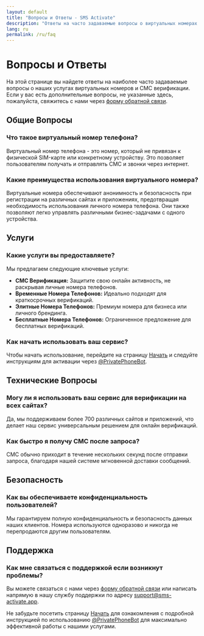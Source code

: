 ```yaml
---
layout: default
title: "Вопросы и Ответы - SMS Activate"
description: "Ответы на часто задаваемые вопросы о виртуальных номерах и СМС верификации"
lang: ru
permalink: /ru/faq
---
```


# Вопросы и Ответы

На этой странице вы найдете ответы на наиболее часто задаваемые вопросы о наших услугах виртуальных номеров и СМС верификации. Если у вас есть дополнительные вопросы, не указанные здесь, пожалуйста, свяжитесь с нами через [форму обратной связи](/ru/contact).

## Общие Вопросы

### Что такое виртуальный номер телефона?
Виртуальный номер телефона - это номер, который не привязан к физической SIM-карте или конкретному устройству. Это позволяет пользователям получать и отправлять СМС и звонки через интернет.

### Какие преимущества использования виртуального номера?
Виртуальные номера обеспечивают анонимность и безопасность при регистрации на различных сайтах и приложениях, предотвращая необходимость использования личного номера телефона. Они также позволяют легко управлять различными бизнес-задачами с одного устройства.

## Услуги

### Какие услуги вы предоставляете?
Мы предлагаем следующие ключевые услуги:
- **СМС Верификация:** Защитите свою онлайн активность, не раскрывая личные номера телефонов.
- **Временные Номера Телефонов:** Идеально подходят для краткосрочных верификаций.
- **Элитные Номера Телефонов:** Премиум номера для бизнеса или личного брендинга.
- **Бесплатные Номера Телефонов:** Ограниченное предложение для бесплатных верификаций.

### Как начать использовать ваш сервис?
Чтобы начать использование, перейдите на страницу [Начать](/ru/get-started) и следуйте инструкциям для активации через [@PrivatePhoneBot](https://t.me/PrivatePhoneBot).

## Технические Вопросы

### Могу ли я использовать ваш сервис для верификации на всех сайтах?
Да, мы поддерживаем более 700 различных сайтов и приложений, что делает наш сервис универсальным решением для онлайн верификаций.

### Как быстро я получу СМС после запроса?
СМС обычно приходит в течение нескольких секунд после отправки запроса, благодаря нашей системе мгновенной доставки сообщений.

## Безопасность

### Как вы обеспечиваете конфиденциальность пользователей?
Мы гарантируем полную конфиденциальность и безопасность данных наших клиентов. Номера используются одноразово и никогда не перепродаются другим пользователям.

## Поддержка

### Как мне связаться с поддержкой если возникнут проблемы?
Вы можете связаться с нами через [форму обратной связи](/ru/contact) или написать напрямую в нашу службу поддержки по адресу support@sms-activate.app.

Не забудьте посетить страницу [Начать](/ru/get-started) для ознакомления с подробной инструкцией по использованию [@PrivatePhoneBot](https://t.me/PrivatePhoneBot) для максимально эффективной работы с нашими услугами.
